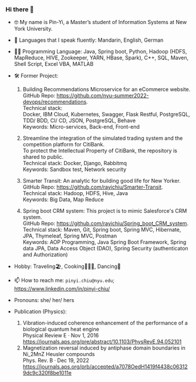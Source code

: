 ### Hi there 👋  
- 🤓 My name is Pin-Yi, a Master’s student of Information Systems at New York University.
- 💬 Languages that I speak fluently: Mandarin, English, German
- 👩‍💻 Programming Language: Java, Spring boot, Python, Hadoop (HDFS, MapReduce, HIVE, Zookeeper, YARN, HBase, Spark), C++, SQL, Maven, Shell Script, Excel VBA, MATLAB
- 🛠 Former Project:
  1. Building Recommendations Microservice for an eCommerce website.  
  GitHub Repo: https://github.com/nyu-summer2022-devops/recommendations.  
  Technical stack:  
  Docker, IBM Cloud, Kubernetes, Swagger, Flask Restful, PostgreSQL, TDD/ BDD, CI/ CD, JSON, PostgreSQL, Behave  
  Keywords: Micro-services, Back-end, Front-end
  
  2. Streamline the integration of the simulated trading system and the competition platform for CitiBank.   
  To protect the Intellectual Property of CitiBank, the repository is shared to public.   
  Technical stack: Docker, Django, Rabbitmq   
  Keywords: Sandbox test, Network security
  
  3. Smarter Transit: An analytic for building good life for New Yorker.  
  GitHub Repo: https://github.com/rayichiu/Smarter-Transit.  
  Technical stack: Hadoop, HDFS, Hive, Java  
  Keywords: Big Data, Map Reduce
  
  4. Spring boot CRM system: This project is to mimic Salesforce's CRM system.    
  GitHub Repo: https://github.com/rayichiu/Spring_boot_CRM_system.  
  Technical stack: Maven, Git, Spring boot, Spring MVC, Hibernate, JPA, Thymeleaf, Spring MVC, Postman  
  Keywords: AOP Programming, Java Spring Boot Framework, Spring data JPA, Data Access Object (DAO), Spring Security (authenticaton and Authorization)    
  
- Hobby: Traveling🏖, Cooking🧑🏻‍🍳, Dancing💃
- 📫 How to reach me: `pinyi.chiu@nyu.edu`; https://www.linkedin.com/in/pinyi-chiu/
- Pronouns: she/ her/ hers

- Publication (Physics):
  1. Vibration-induced coherence enhancement of the performance of a biological quantum heat engine   
     Physical Review E · Nov 1, 2016   
     https://journals.aps.org/pre/abstract/10.1103/PhysRevE.94.052101   
  2. Magnetization reversal induced by antiphase domain boundaries in Ni_2MnZ Heusler compounds   
     Phys. Rev. B · Dec 19, 2022  
     https://journals.aps.org/prb/accepted/a7078OedH1419f4438c063129dc9c320f8be1011e   
<!--
**rayichiu/rayichiu** is a ✨ _special_ ✨ repository because its `README.md` (this file) appears on your GitHub profile.

Here are some ideas to get you started:

- 🔭 I’m currently working on ...
- 🌱 I’m currently learning ...
- 👯 I’m looking to collaborate on ...
- 🤔 I’m looking for help with ...
- 📫 How to reach me: ...
- 😄 Pronouns: ...
- ⚡ Fun fact: ...
-->
